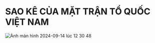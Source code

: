 # SAO KÊ CỦA MẶT TRẬN TỔ QUỐC VIỆT NAM


![Ảnh màn hình 2024-09-14 lúc 12 30 48](https://github.com/user-attachments/assets/445c3062-a364-4311-b1da-f7108aef5b84)



